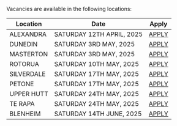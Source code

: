 Vacancies are available in the following locations:

| Location | Date | Apply |
|---|---|---|
|ALEXANDRA|SATURDAY 12TH APRIL, 2025| [APPLY](mailto:tfaala@rgis.co.nz?subject=ALEXANDRA%20-%20SATURDAY%2012TH%20APRIL) |
|DUNEDIN|SATURDAY 3RD MAY, 2025| [APPLY](mailto:tfaala@rgis.co.nz?subject=DUNEDIN%20-%20SATURDAY%203RD%20MAY) |
|MASTERTON|SATURDAY 3RD MAY, 2025| [APPLY](mailto:tfaala@rgis.co.nz?subject=MASTERTON%20-%20SATURDAY%203RD%20MAY) |
|ROTORUA|SATURDAY 10TH MAY, 2025 | [APPLY](mailto:tfaala@rgis.co.nz?subject=ROTORUA%20-%20SATURDAY%2010TH%20MAY) |
|SILVERDALE|SATURDAY 17TH MAY, 2025| [APPLY](mailto:tfaala@rgis.co.nz?subject=SILVERDALE%20-%20SATURDAY%2017TH%20MAY) |
|PETONE|SATURDAY 17TH MAY, 2025| [APPLY](mailto:tfaala@rgis.co.nz?subject=PETONE%20-%20SATURDAY%2017TH%20MAY) |
|UPPER HUTT|SATURDAY 24TH MAY, 2025| [APPLY](mailto:tfaala@rgis.co.nz?subject=UPPER%20HUTT%20-%20SATURDAY%2024TH%20MAY) |
|TE RAPA|SATURDAY 24TH MAY, 2025| [APPLY](mailto:tfaala@rgis.co.nz?subject=TE%20RAPA%20-%20SATURDAY%2024TH%20MAY) |
|BLENHEIM|SATURDAY 14TH JUNE, 2025| [APPLY](mailto:tfaala@rgis.co.nz?subject=BLENHEIM%20-%20SATURDAY%2014TH%20JUNE) |
